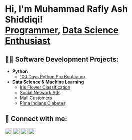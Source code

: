 <h1>Hi, I'm Muhammad Rafly Ash Shiddiqi! <br/><a href="https://github.com/Einrafh">Programmer</a>, <a href="https://www.linkedin.com/in/einrafh">Data Science Enthusiast</a></h1>

<h2>👨‍💻 Software Development Projects:</h2>

- <b>Python</b>
  - [100 Days Python Pro Bootcamp](https://github.com/Einrafh/100-Days-Python-Pro-Bootcamp)
- <b>Data Science & Machine Learning</b>
  - [Iris Flower Classification](https://github.com/Einrafh/Iris-Flower-Classification)
  - [Social Network Ads](https://github.com/Einrafh/Social-Network-Ads)
  - [Mall Customers](https://github.com/Einrafh/Mall-Customers)
  - [Pima Indians Diabetes](https://github.com/Einrafh/Pima-Indians-Diabetes)

<h2> 🤳 Connect with me:</h2>

[<img align="left" alt="Einrafh | YouTube" width="22px" src="https://cdn.jsdelivr.net/npm/simple-icons@v3/icons/youtube.svg" />][youtube]
[<img align="left" alt="Einrafh | Twitter" width="22px" src="https://cdn.jsdelivr.net/npm/simple-icons@v3/icons/twitter.svg" />][twitter]
[<img align="left" alt="Einrafh | LinkedIn" width="22px" src="https://cdn.jsdelivr.net/npm/simple-icons@v3/icons/linkedin.svg" />][linkedin]
[<img align="left" alt="Einrafh | Instagram" width="22px" src="https://cdn.jsdelivr.net/npm/simple-icons@v3/icons/instagram.svg" />][instagram]

[twitter]: https://twitter.com/einrafh
[youtube]: https://www.youtube.com/c/einrafh
[instagram]: https://www.instagram.com/einrafh
[linkedin]: https://linkedin.com/in/einrafh

<!--
**Einrafh/Einrafh** is a ✨ _special_ ✨ repository because its `README.md` (this file) appears on your GitHub profile.

Here are some ideas to get you started:

- 🔭 I’m currently working on ...
- 🌱 I’m currently learning ...
- 👯 I’m looking to collaborate on ...
- 🤔 I’m looking for help with ...
- 💬 Ask me about ...
- 📫 How to reach me: ...
- 😄 Pronouns: ...
- ⚡ Fun fact: ...
-->
